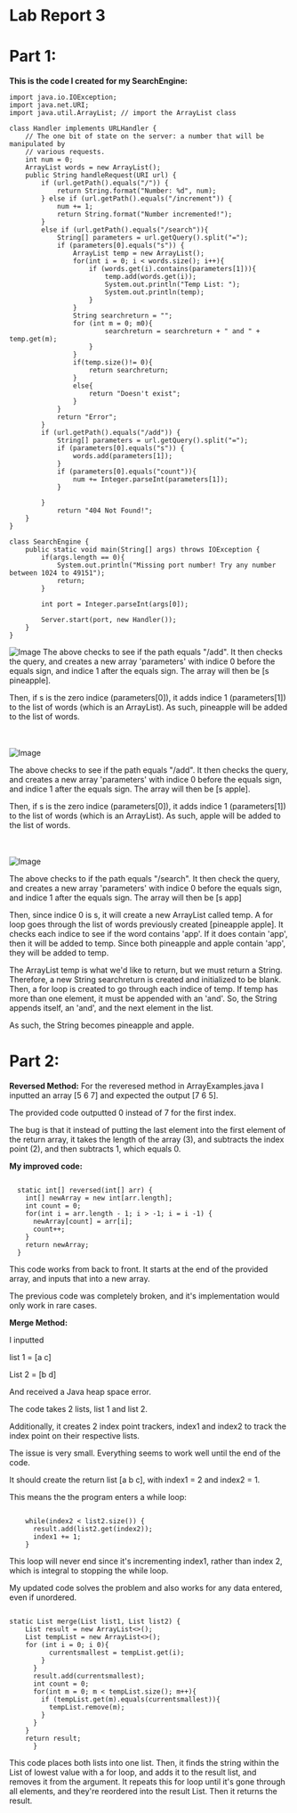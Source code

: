# Lab Report 3
# Part 1:
**This is the code I created for my SearchEngine:**
<pre><code>import java.io.IOException;
import java.net.URI;
import java.util.ArrayList; // import the ArrayList class

class Handler implements URLHandler {
    // The one bit of state on the server: a number that will be manipulated by
    // various requests.
    int num = 0;
    ArrayList<String> words = new ArrayList<String>();
    public String handleRequest(URI url) {
        if (url.getPath().equals("/")) {
            return String.format("Number: %d", num);
        } else if (url.getPath().equals("/increment")) {
            num += 1;
            return String.format("Number incremented!");
        } 
        else if (url.getPath().equals("/search")){
            String[] parameters = url.getQuery().split("=");
            if (parameters[0].equals("s")) {
                ArrayList<String> temp = new ArrayList<String>();
                for(int i = 0; i < words.size(); i++){
                    if (words.get(i).contains(parameters[1])){
                        temp.add(words.get(i));
                        System.out.println("Temp List: ");
                        System.out.println(temp);
                    }
                }
                String searchreturn = "";
                for (int m = 0; m<temp.size();m++){
                    if(m==0){
                        searchreturn = temp.get(m);
                    }
                    if(m>0){
                        searchreturn = searchreturn + " and " + temp.get(m);
                    }
                }
                if(temp.size()!= 0){
                    return searchreturn;
                }
                else{
                    return "Doesn't exist";
                }
            }
            return "Error";
        }
        if (url.getPath().equals("/add")) {
            String[] parameters = url.getQuery().split("=");
            if (parameters[0].equals("s")) {
                words.add(parameters[1]);
            }
            if (parameters[0].equals("count")){
                num += Integer.parseInt(parameters[1]);
            }

        }
            return "404 Not Found!";
    }
}

class SearchEngine {
    public static void main(String[] args) throws IOException {
        if(args.length == 0){
            System.out.println("Missing port number! Try any number between 1024 to 49151");
            return;
        }

        int port = Integer.parseInt(args[0]);

        Server.start(port, new Handler());
    }
}
</code></pre>

![Image](step1.png)
The above checks to see if the path equals "/add". It then checks the query, and creates a new array 'parameters' with indice 0 before the equals sign, and indice 1 after the equals sign. The array will then be [s pineapple].

Then, if s is the zero indice (parameters[0]), it adds indice 1 (parameters[1]) to the list of words (which is an ArrayList). As such, pineapple will be added to the list of words.

<br></br>
![Image](step2.png)

The above checks to see if the path equals "/add". It then checks the query, and creates a new array 'parameters' with indice 0 before the equals sign, and indice 1 after the equals sign. The array will then be [s apple].

Then, if s is the zero indice (parameters[0]), it adds indice 1 (parameters[1]) to the list of words (which is an ArrayList). As such, apple will be added to the list of words.

<br></br>
![Image](step3.png)

The above checks to if the path equals "/search". It then check the query, and creates a new array 'parameters' with indice 0 before the equals sign, and indice 1 after the equals sign. The array will then be [s app]

Then, since indice 0 is s, it will create a new ArrayList called temp. A for loop goes through the list of words previously created [pineapple apple]. It checks each indice to see if the word contains 'app'. If it does contain 'app', then it will be added to temp. Since both pineapple and apple contain 'app', they will be added to temp. 

The ArrayList temp is what we'd like to return, but we must return a String. Therefore, a new String searchreturn is created and initialized to be blank. Then, a for loop is created to go through each indice of temp. If temp has more than one element, it must be appended with an 'and'. So, the String appends itself, an 'and', and the next element in the list. 

As such, the String becomes pineapple and apple.

# Part 2:
**Reversed Method:**
For the reveresed method in ArrayExamples.java I inputted an array [5 6 7] and expected the output [7 6 5]. 

The provided code outputted 0 instead of 7 for the first index. 

The bug is that it instead of putting the last element into the first element of the return array, it takes the length of the array (3), and subtracts the index point (2), and then subtracts 1, which equals 0. 

**My improved code:**
<pre><code>
  static int[] reversed(int[] arr) {
    int[] newArray = new int[arr.length];
    int count = 0;
    for(int i = arr.length - 1; i > -1; i = i -1) {
      newArray[count] = arr[i];
      count++;
    }
    return newArray;
  }
</code></pre>

This code works from back to front. It starts at the end of the provided array, and inputs that into a new array. 

The previous code was completely broken, and it's implementation would only work in rare cases. 

**Merge Method:**

I inputted 

list 1 = [a c]

List 2 = [b d]

And received a Java heap space error.

The code takes 2 lists, list 1 and list 2.

Additionally, it creates 2 index point trackers, index1 and index2 to track the index point on their respective lists. 

The issue is very small. Everything seems to work well until the end of the code. 

It should create the return list [a b c], with index1 = 2 and index2 = 1.

This means the the program enters a while loop:

<pre><code>
    while(index2 < list2.size()) {
      result.add(list2.get(index2));
      index1 += 1;
    }
</code></pre>

This loop will never end since it's incrementing index1, rather than index 2, which is integral to stopping the while loop. 

My updated code solves the problem and also works for any data entered, even if unordered. 

<pre><code>
static List<String> merge(List<String> list1, List<String> list2) {
    List<String> result = new ArrayList<>();
    List<String> tempList = new ArrayList<>();
    for (int i = 0; i<list1.size(); i++){
      tempList.add(list1.get(i));
    }
    for (int i = 0; i<list2.size(); i++){
      tempList.add(list2.get(i));
    }
    int size = tempList.size();
    for (int j = 0; j<size; j++){
      String currentsmallest = tempList.get(0);
      for (int i = 0; i<tempList.size(); i++){
        if (currentsmallest.compareTo(tempList.get(i)) > 0){
          currentsmallest = tempList.get(i);
        }
      }
      result.add(currentsmallest);
      int count = 0;
      for(int m = 0; m < tempList.size(); m++){
        if (tempList.get(m).equals(currentsmallest)){
          tempList.remove(m);
        }
      }
    }
    return result;
      }
</code></pre>

This code places both lists into one list. Then, it finds the string within the List of lowest value with a for loop, and adds it to the result list, and removes it from the argument. It repeats this for loop until it's gone through all elements, and they're reordered into the result List. Then it returns the result.